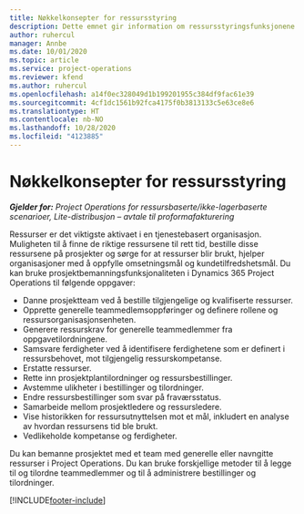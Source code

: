 ```yaml
---
title: Nøkkelkonsepter for ressursstyring
description: Dette emnet gir information om ressursstyringsfunksjonene i Microsoft Dynamics Project Operations.
author: ruhercul
manager: Annbe
ms.date: 10/01/2020
ms.topic: article
ms.service: project-operations
ms.reviewer: kfend
ms.author: ruhercul
ms.openlocfilehash: a14f0ec328049d1b199201955c384df9fac61e39
ms.sourcegitcommit: 4cf1dc1561b92fca4175f0b3813133c5e63ce8e6
ms.translationtype: HT
ms.contentlocale: nb-NO
ms.lasthandoff: 10/28/2020
ms.locfileid: "4123885"
---
```

# <a name="resource-management-key-concepts"></a>Nøkkelkonsepter for ressursstyring

_**Gjelder for:** Project Operations for ressursbaserte/ikke-lagerbaserte scenarioer, Lite-distribusjon – avtale til proformafakturering_

Ressurser er det viktigste aktivaet i en tjenestebasert organisasjon. Muligheten til å finne de riktige ressursene til rett tid, bestille disse ressursene på prosjekter og sørge for at ressurser blir brukt, hjelper organisasjoner med å oppfylle omsetningsmål og kundetilfredshetsmål. Du kan bruke prosjektbemanningsfunksjonaliteten i Dynamics 365 Project Operations til følgende oppgaver:

- Danne prosjektteam ved å bestille tilgjengelige og kvalifiserte ressurser.
- Opprette generelle teammedlemsoppføringer og definere rollene og ressursorganisasjonsenheten.
- Generere ressurskrav for generelle teammedlemmer fra oppgavetilordningene.
- Samsvare ferdigheter ved å identifisere ferdighetene som er definert i ressursbehovet, mot tilgjengelig ressurskompetanse.
- Erstatte ressurser.
- Rette inn prosjektplantilordninger og ressursbestillinger.
- Avstemme ulikheter i bestillinger og tilordninger.
- Endre ressursbestillinger som svar på fraværsstatus.
- Samarbeide mellom prosjektledere og ressursledere.
- Vise historikken for ressursutnyttelsen mot et mål, inkludert en analyse av hvordan ressursens tid ble brukt.
- Vedlikeholde kompetanse og ferdigheter.


Du kan bemanne prosjektet med et team med generelle eller navngitte ressurser i Project Operations. Du kan bruke forskjellige metoder til å legge til og tilordne teammedlemmer og til å administrere bestillinger og tilordninger. 


[!INCLUDE[footer-include](../includes/footer-banner.md)]
